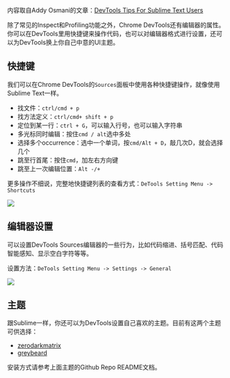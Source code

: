 内容取自Addy Osmani的文章：[DevTools Tips For Sublime Text Users](https://medium.com/google-developers/devtools-tips-for-sublime-text-users-cdd559ee80f8)

除了常见的Inspect和Profiling功能之外，Chrome DevTools还有编辑器的属性。你可以在DevTools里用快捷键来操作代码，也可以对编辑器格式进行设置，还可以为DevTools换上你自己中意的UI主题。

## 快捷键
我们可以在Chrome DevTools的`Sources`面板中使用各种快捷键操作，就像使用Sublime Text一样。

+ 找文件：`ctrl/cmd + p`
+ 找方法定义：`ctrl/cmd+ shift + p`
+ 定位到某一行：`ctrl + G`，可以输入行号，也可以输入字符串
+ 多光标同时编辑：按住`cmd / alt`选中多处
+ 选择多个occurrence：选中一个单词，按`cmd/Alt + D`，敲几次D，就会选择几个
+ 跳至行首尾：按住`cmd`，加左右方向键
+ 跳至上一次编辑位置：`Alt -/+`

更多操作不细说，完整地快捷键列表的查看方式：`DeTools Setting Menu -> Shortcuts`

![](https://cdn-images-1.medium.com/max/1200/1*ruU4iOfl63bDdOcHf0t6Hg.png)

## 编辑器设置

可以设置DevTools Sources编辑器的一些行为，比如代码缩进、括号匹配、代码智能感知、显示空白字符等等。

设置方法：`DeTools Setting Menu -> Settings -> General`

![](https://cdn-images-1.medium.com/max/1200/1*kNSTfEe7h8FJUgJ8eFd6bA.png)

## 主题
跟Sublime一样，你还可以为DevTools设置自己喜欢的主题。目前有这两个主题可供选择：

- [zerodarkmatrix](https://github.com/mauricecruz/chrome-devtools-zerodarkmatrix-theme)
- [greybeard](https://github.com/xero/greybeard-devtools)

安装方式请参考上面主题的Github Repo README文档。

